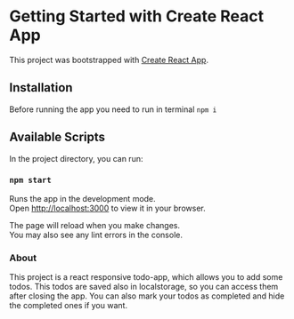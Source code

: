 # Getting Started with Create React App

This project was bootstrapped with [Create React App](https://github.com/facebook/create-react-app).

## Installation 

Before running the app you need to run in terminal `npm i`

## Available Scripts

In the project directory, you can run:

### `npm start`

Runs the app in the development mode.\
Open [http://localhost:3000](http://localhost:3000) to view it in your browser.

The page will reload when you make changes.\
You may also see any lint errors in the console.

### About

This project is a react responsive todo-app, which allows you to add some todos. This todos are saved also in localstorage, so you can access them after closing the app. You can also mark your todos as completed and hide the completed ones if you want. 


